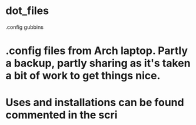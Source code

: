 # dot_files
.config gubbins
# .config files from Arch laptop. Partly a backup, partly sharing as it's taken a bit of work to get things nice.

# Uses and installations can be found commented in the scri
